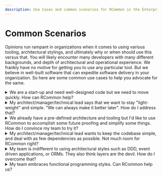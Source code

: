 ```yaml
---
description: Use Cases and common scenarios for RCommon in the Enterprise
---
```


# Common Scenarios

Opinions run rampant in organizations when it comes to using various tooling, architectural stylings, and ultimately why or when should use this versus that. You will likely encounter many developers with many different backgrounds, and depth of architectural and operational experience. We frankly have no motive for getting you to use any particular tool. But we believe in well-built software that can expedite software delivery in your organization. So here are some common use cases to help you advocate for the same.



<details>

<summary>We are a start-up and need well-designed code but we need to move quickly. How can RCommon help?</summary>

RCommon was born from this exact scenario. The easiest thing to do to see if RCommon will work for you is to check out our [architecture ](topics/architecture/)and [examples](broken-reference).&#x20;

</details>

<details>

<summary>My architect/manager/technical lead says that we want to stay "light-weight" and simple. "We can always make it better later". How do I address that?</summary>

Our suggestion is that you ask this person some qualifying questions.&#x20;

1. Do you mind if I build a prototype application really fast?
2. Do you mind if I use commonly used design patterns and tools that will allow me to go really fast?
3. Do you mind if I use open-source code under Apache 2.0 license to accomplish all this?

If the answer to any of these questions is "no" then please reconsider who you work for. An experienced manager or engineer should always say yes to these questions. Unless you are in academics, you are building software to create value for a business. That value should be delivered quickly while not being reckless. RCommon is inherently "light-weight" and adheres to very highly scrutinized/validated patterns and practices. Entire books are written about the patterns that are implemented by RCommon - we're not reinventing the wheel here. To that end, it will prevent you from being reckless. So now we just need to go fast - check out our [architecture ](topics/architecture/)and [examples](broken-reference) to get you going.&#x20;

</details>

<details>

<summary>We already have a pre-defined architecture and tooling but I'd like to use RCommon to accomplish some future proofing and simplify some things. How do I convince my team to try it?</summary>

This can be tricky and perhaps you don't even need RCommon. RCommon is highly adaptive and can be retrofit to just about any existing code. The key is finding a simple place to start. We have a lot of examples and code that performs fundamental behaviors in any application. Create a proof of concept around one of them and then show how easy it could be to take on one of the more complex patterns later.

</details>

<details>

<summary>My architect/manager/technical lead wants to keep the codebase simple, and deal with as few dependencies as possible. Not much room for RCommon right?</summary>

Without understanding a lot about the drivers of your project, this can be a requirement of some projects that would disqualify RCommon along with many other infrastructure libraries. In this case, you may just want to copy some of our code into your project to eliminate the dependencies. You'll still have simple well-built code, save a ton of time and have full control over dependencies. But you'll lose the value of having a codebase that is maintained by the community.&#x20;

</details>

<details>

<summary>My team is indifferent to using architectural styles such as DDD, event driven applications, or ORMs. They also think layers are the devil. How do I overcome that?</summary>

RCommon is not prescriptive of any particular architectural style. Rather, it is the anti-style (not to be confused with anti-pattern). Pick whatever style you want and only use RCommon for what you need it for. While your team may think layers or whatever the en vogue programming technique is the devil, it would be hard to debate that SOLID design is a bad idea and that is where RCommon shines. How many layers you use, and what you call things is up to you.

</details>

<details>

<summary>My team embraces functional programming styles. Can RCommon help us?</summary>

There is not a technical reason that you cannot use RCommon in a functional programming language like F#. We do utilize a fluent style of coding, but we are object oriented by design.&#x20;

</details>
